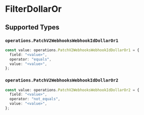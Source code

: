 # FilterDollarOr


## Supported Types

### `operations.PatchV2WebhooksWebhookIdDollarOr1`

```typescript
const value: operations.PatchV2WebhooksWebhookIdDollarOr1 = {
  field: "<value>",
  operator: "equals",
  value: "<value>",
};
```

### `operations.PatchV2WebhooksWebhookIdDollarOr2`

```typescript
const value: operations.PatchV2WebhooksWebhookIdDollarOr2 = {
  field: "<value>",
  operator: "not_equals",
  value: "<value>",
};
```

